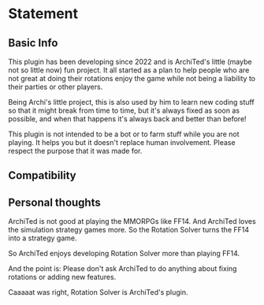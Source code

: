 # Statement

## Basic Info

This plugin has been developing since 2022 and is ArchiTed's little (maybe not so little now) fun project. It all started as a plan to help people who are not great at doing their rotations enjoy the game while not being a liability to their parties or other players.

Being Archi's little project, this is also used by him to learn new coding stuff so that it might break from time to time, but it's always fixed as soon as possible, and when that happens it's always back and better than before!

This plugin is not intended to be a bot or to farm stuff while you are not playing. It helps you but it doesn't replace human involvement. Please respect the purpose that it was made for.

## Compatibility



## Personal thoughts

ArchiTed is not good at playing the MMORPGs like FF14. And ArchiTed loves the simulation strategy games more. So the Rotation Solver turns the FF14 into a strategy game. 

So ArchiTed enjoys developing Rotation Solver more than playing FF14.

And the point is: Please don't ask ArchiTed to do anything about fixing rotations or adding new features. 

Caaaaat was right, Rotation Solver is ArchiTed's plugin.